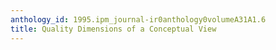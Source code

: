 ```yaml
---
anthology_id: 1995.ipm_journal-ir0anthology0volumeA31A1.6
title: Quality Dimensions of a Conceptual View
---
```

